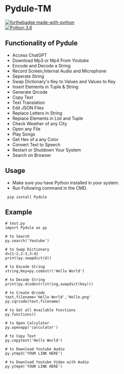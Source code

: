 # Pydule-TM

[![forthebadge made-with-python](http://ForTheBadge.com/images/badges/made-with-python.svg)](https://www.python.org/)                 
[![Python 3.6](https://img.shields.io/badge/python-3.10.7-blue.svg)](https://www.python.org/downloads/release/python-3107/)   

## Functionality of Pydule

- Access ChatGPT
- Download Mp3 or Mp4 From Youtube
- Encode and Decode a String
- Record Screen,Internal Audio and Microphone
- Seperate String
- Swap Dictionary's Key to Values and Values to Key
- Insert Elements in Tuple & String
- Generate Qrcode
- Copy Text
- Text Translation
- Edit JSON Files
- Replace Letters in String
- Replace Elements in List and Tuple
- Check Weather of any City
- Open any File
- Play Songs
- Get Hex of a any Color
- Convert Text to Speech
- Restart or Shutdown Your System
- Search on Browser

## Usage

- Make sure you have Python installed in your system.
- Run Following command in the CMD.
 ```
  pip install Pydule
  ```
## Example

 ```
# test.py
import Pydule as py

# to Search 
py.search('Youtube')

# to Swap Dictionary
d={1:2,2:3,3:4}
print(py.swapdict(d))

# to Encode String
string,Key=py.codestr('Hello World')

# to Decode String
print(py.dcodestr(string,swapdict(key)))

# to Create Qrcode
text,filename='Hello World','Hello.png'
py.cqrcode(text,filename)

# to Get all Available Functions
py.functions() 

# to Open Calculator
py.openapp('calculator')

# to Copy Text
py.copytext('Hello World')

# to Download Youtube Audio
py.ytmp3('YOUR LINK HERE')

# to Download Youtube Video with Audio
py.ytmp4('YOUR LINK HERE')
  ```